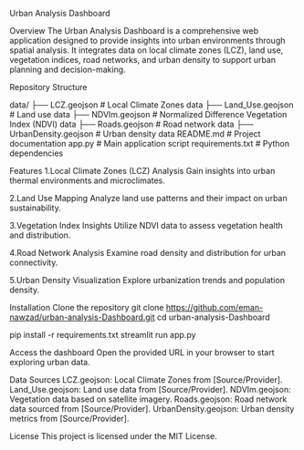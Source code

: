 Urban Analysis Dashboard


Overview
The Urban Analysis Dashboard is a comprehensive web application designed to provide insights into urban environments through spatial analysis. It integrates data on local climate zones (LCZ), land use, vegetation indices, road networks, and urban density to support urban planning and decision-making.



Repository Structure

data/
├── LCZ.geojson          # Local Climate Zones data
├── Land_Use.geojson     # Land use data
├── NDVIm.geojson        # Normalized Difference Vegetation Index (NDVI) data
├── Roads.geojson        # Road network data
├── UrbanDensity.geojson # Urban density data
README.md                # Project documentation
app.py                   # Main application script
requirements.txt         # Python dependencies




Features
1.Local Climate Zones (LCZ) Analysis
Gain insights into urban thermal environments and microclimates.

2.Land Use Mapping
Analyze land use patterns and their impact on urban sustainability.

3.Vegetation Index Insights
Utilize NDVI data to assess vegetation health and distribution.

4.Road Network Analysis
Examine road density and distribution for urban connectivity.

5.Urban Density Visualization
Explore urbanization trends and population density.






Installation
Clone the repository
git clone https://github.com/eman-nawzad/urban-analysis-Dashboard.git
cd urban-analysis-Dashboard


pip install -r requirements.txt
streamlit run app.py


Access the dashboard
Open the provided URL in your browser to start exploring urban data.



Data Sources
LCZ.geojson: Local Climate Zones from [Source/Provider].
Land_Use.geojson: Land use data from [Source/Provider].
NDVIm.geojson: Vegetation data based on satellite imagery.
Roads.geojson: Road network data sourced from [Source/Provider].
UrbanDensity.geojson: Urban density metrics from [Source/Provider].


License
This project is licensed under the MIT License.







